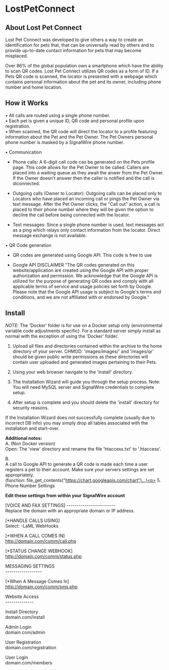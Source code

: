 # LostPetConnect




About Lost Pet Connect
----------------------

Lost Pet Connect was developed to give others a way to create an identification for pets that, that can be universally read by others and to provide up-to-date contact information for pets that may become misplaced.

Over 86% of the global population own a smartphone which have the ability to scan QR codes.
Lost Pet Connect utilizes QR codes as a form of ID. If a Pets QR code is scanned, the locator is presented with a webpage which contains personal information about the pet and its owner, including phone number and home location.


How it Works
------------
• All calls are routed using a single phone number.<br />
• Each pet is given a unique ID, QR code and personal profile upon registration.<br />
• When scanned, the QR code will direct the locator to a profile featuring information about the Pet and the Pet Owner. The Pet Owners personal phone number is   masked by a SignalWire phone number.<br />

• Communication

  - Phone calls:
  A 6-digit call code can be generated on the Pets profile page. This code allows for the Pet Owner to be called.
  Callers are placed into a waiting queue as they await the anwer from the Pet Owner. If the Owner doesn't answer then the caller is notified and the call is   diconnected.

  - Outgoing calls (Owner to Locator):
  Outgoing calls can be placed only to Locators who have placed an incoming call or pings the Pet Owner via text message.
  After the Pet Owner clicks, the "Call out" action, a call is placed to their phone number where they will be given the option to decline the call before being   connected with the locator.

  - Text messages:
  Since a single phone number is used, text messages act as a ping which relays only contact information from the locator. Direct message exchange is not     available.

• QR Code generation
   - QR codes are generated using Google API. This code is free to use 

   - Google API DISCLAIMER
   "The QR codes generated on this website/application are created using the Google API with proper authorization and permission. We acknowledge     that the Google API is utilized for the purpose of generating QR codes and comply with all applicable terms of service and usage policies set forth by Google. Please note that the Google API usage is subject to Google's terms and conditions, and we are not affiliated with or endorsed by Google."




Install
-------

*NOTE*: The 'Docker' folder is for use on a Docker setup only (environmental variable code adjustments specific).
For a standard server simply install as normal with the exception of using the 'Docker' folder.


1. Upload all files and directories contained within the archive to the home directory of your server.
CHMOD: 'images/images/' and 'images/qr' should be given public write permissions as these directories will contain user uploaded and generated images pertaining to their Pets.

2. Using your web browser navigate to the 'install' directory.

3. The Installation Wizard will guide you through the setup process.
Note: You will need MySQL server and SignalWire credentials to complete setup.

4. After setup is complete and you should delete the 'install' directory for security reasons.

If the Installation Wizard does not successfully complete (usually due to incorrect DB info) you may simply drop all tables associated with the installation and start-over.

**Additional notes:**<br />
A.  (Non Docker version)<br />
Open: The 'view' directory and rename the file 'htaccess.txt' to '.htaccess'.<p>

B.<br />
A call to Google API to generate a QR code is made each time a user registers a pet to their account. Make sure your servers settings are set appropriately.<br />
(function: file_get_contents("https://chart.googleapis.com/chart")...)<p>
5.<br />
Phone Number Settings<br />

<b>Edit these settings from within your SignalWire account</b>

[VOICE AND FAX SETTINGS]
------------------------<br />
Replace the domain with an appropriate domain or IP address.

[*HANDLE CALLS USING]<br />
Select: -LaML WebHooks<p>

[*WHEN A CALL COMES IN]<br />
http://domain.com/comm/call.php<p>

[*STATUS CHANGE WEBHOOK]<br />
http://domain.com/comm/status.php<p>

MESSAGING SETTINGS<br />
------------------<p>

[*When A Message Comes In]<br />
http://domain.com/comm/sms.php<p>


Website Access<br />
--------------<br />

Install Directory<br />
domain.com/install<p>

Admin Login<br />
domain.com/admin<p>

User Registration<br />
domain.com/registration<p>

User Login<br />
domain.com/members
